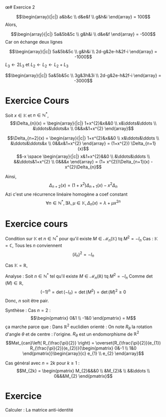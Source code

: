 œ# Exercice 2

$$\begin{array}{|c|}
a&b&c \\
d&e&f \\
g&h&i
\end{array} = 100$$
Alors, 

$$\begin{array}{|c|}
5a&5b&5c \\
g&h&i \\
d&e&f
\end{array} = -500$$
Car on échange deux lignes

$$\begin{array}{|c|}
5a&5b&5c \\
g&h&i \\
2d-g&2e-h&2f-i
\end{array} = -1000$$
$L_{3} \leftarrow 2L_{3}$ et $L_{2} \leftarrow L_{2} \leftarrow L_{2}+L_{3}$


$$\begin{array}{|c|}
5a&5b&5c \\
3g&3h&3i \\
2d-g&2e-h&2f-i
\end{array} = -3000$$

# Exercice Cours
Soit $x \in \mathbb{K}$ et $n \in \mathbb{N}^{*}$, 
$$\Delta_{n}(x) = \begin{array}{|c|}
1+x^{2}&x&&0 \\
x&\ddots&\ddots \\
&\ddots&\ddots&x \\
0&&x&1+x^{2}
\end{array}$$

$$\Delta_{n+2}(x) = \begin{array}{|c|}
1+x^{2}&x&&0 \\
x&\ddots&\ddots \\
&\ddots&\ddots&x \\
0&&x&1+x^{2}
\end{array} = (1+x^{2}) \Delta_{n+1}(x)$$
$$-x \space \begin{array}{|c|}
x&1+x^{2}&&0 \\
&\ddots&\ddots \\
&&\ddots&1+x^{2} \\
0&&&x
\end{array} = (1+ x^{2})\Delta_{n+1}(x) - x^{2}\Delta_{n}$$

Ainsi,
$$\Delta_{n+2}(x) = (1+x^{2})\Delta_{n+1}(x)-x^{2}\Delta_{n}$$
Azi c'est une récurrence linéaire homogène a coef constant
$$\forall n \in \mathbb{N}^{*}, \exists \lambda, \mu \in \mathbb{K}, \Delta_{n}(x) = \lambda + \mu x^{2n}$$

# Exercice cours
Condition sur $\mathbb{K}$ et $n \in \mathbb{N}^{*}$ pour qu'il existe $M \in \mathcal{M}_{n}(\mathbb{K})$ tq $M^{2} = -I_{n}$
Cas : $\mathbb{K} = \mathbb{C}$, 
Tous les $n$ conviennent
$$(iI_{n})^{2} = -I_{n}$$

Cas $\mathbb{K} = \mathbb{R}$,

Analyse : 
Soit $n \in \mathbb{N}^{*}$ tel qu'il existe $M \in \mathcal{M}_{n}(\mathbb{R})$ tq $M^{2} = - I_{n}$
Comme $\det(M) \in \mathbb{R}$, 
$$(-1)^{n} = \det(-I_{n}) = \det(M^{2}) = \det(M)^{2}\geq 0$$
Donc, $n$ soit être pair. 

Synthèse : 
Cas $n = 2$ : 
$$\begin{pmatrix}
0&1 \\
-1&0
\end{pmatrix} = M$$
ça marche 
parce que : 
Dans $\mathbb{R}^{2}$ euclidien orienté : 
On note $R_{\theta}$ la rotation d'angle $\theta$ et de centre : l'origine. 
$R_{\theta}$ est un endomorphisme de $\mathbb{R}^{2}$ 
$$Mat_{can}\left( R_{\frac{\pi}{2}} \right) =
\overset{R_{\frac{\pi}{2}}(e_{1}) R_{\frac{\pi}{2}}(e_{2})}{\begin{pmatrix}
0&-1 \\
1&0
\end{pmatrix}}\begin{array}{c}
e_{1} \\
e_{2}
\end{array}$$

Cas général avec $n = 2k$ pour $k \geq 1$ :
$$M_{2k} = \begin{pmatrix}
M_{2}&&&0 \\
&M_{2}& \\
&&\ddots \\
0&&&M_{2}
\end{pmatrix}$$


# Exercice
Calculer : 
La matrice anti-identité

